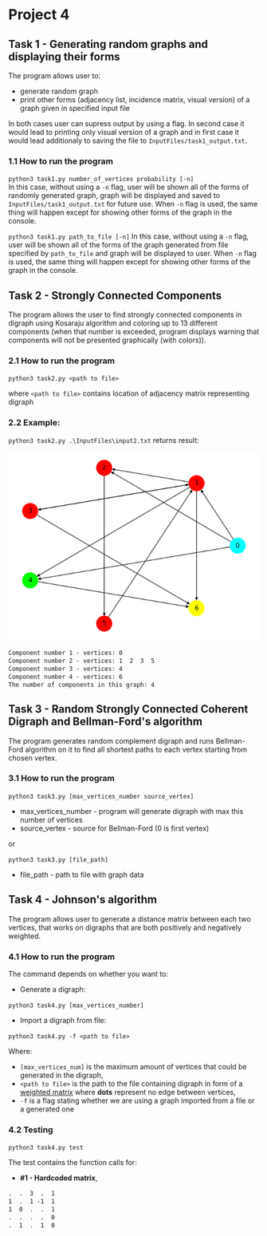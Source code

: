 # Project 4

## Task 1 - Generating random graphs and displaying their forms

The program allows user to:
- generate random graph 
- print other forms (adjacency list, incidence matrix, visual version) of a graph given in specified input file

In both cases user can supress output by using a flag. In second case it would lead to printing only visual version of a graph and in first case it would lead additionaly to saving the file to `InputFiles/task1_output.txt`. 

### 1.1 How to run the program

`python3 task1.py number_of_vertices probability [-n]`  
In this case, without using a `-n` flag, user will be shown all of the forms of randomly generated graph, graph will be displayed and saved to `InputFiles/task1_output.txt` for future use.
When `-n` flag is used, the same thing will happen except for showing other forms of the graph in the console. 

`python3 task1.py path_to_file [-n]`
In this case, without using a `-n` flag, user will be shown all of the forms of the graph generated from file specified by `path_to_file` and graph will be displayed to user.
When `-n` flag is used, the same thing will happen except for showing other forms of the graph in the console. 



## Task 2 - Strongly Connected Components

The program allows the user to find strongly connected components in digraph using Kosaraju algorithm and coloring up to 13 different components (when that number is exceeded, program displays warning that components will not be presented graphically (with colors)).

### 2.1 How to run the program

`python3 task2.py <path to file>`

where `<path to file>` contains location of adjacency matrix representing digraph 

### 2.2 Example:

`python3 task2.py .\InputFiles\input2.txt` returns result:

![task2_example.png](./Preview/task2_example.png)

```
Component number 1 - vertices: 0
Component number 2 - vertices: 1  2  3  5
Component number 3 - vertices: 4
Component number 4 - vertices: 6
The number of components in this graph: 4
```



## Task 3 - Random Strongly Connected Coherent Digraph and Bellman-Ford's algorithm

The program generates random complement digraph 
and runs Bellman-Ford algorithm on it to find all shortest paths to each vertex starting from chosen vertex.

### 3.1 How to run the program

`python3 task3.py [max_vertices_number source_vertex]`

- max_vertices_number - program will generate digraph with max this number of vertices
- source_vertex - source for Bellman-Ford (0 is first vertex)

or

`python3 task3.py [file_path]`

- file_path - path to file with graph data

## Task 4 - Johnson's algorithm
 
The program allows user to generate a distance matrix between each two vertices, that works on digraphs that are both positively and negatively weighted.
 
### 4.1 How to run the program

The command depends on whether you want to: 

- Generate a digraph:

`python3 task4.py [max_vertices_number]`

- Import a digraph from file:

`python3 task4.py -f <path to file>`

Where:
- `[max_vertices_num]` is the maximum amount of vertices that could be generated in the digraph,
- `<path to file>` is the path to the file containing digraph in form of a [weighted matrix](https://github.com/nerooc/graphs/blob/main/Lab04/InputFiles/johnson_test.txt) where **dots** represent no edge between vertices,
- `-f` is a flag stating whether we are using a graph imported from a file or a generated one

### 4.2 Testing
 
`python3 task4.py test`
 
The test contains the function calls for:
 
- **#1 - Hardcoded matrix**, <br/>
```
.  .  3  .  1
1  .  1 -1  1
1  0  .  .  1
.  .  .  .  0
.  1  .  1  0
```
